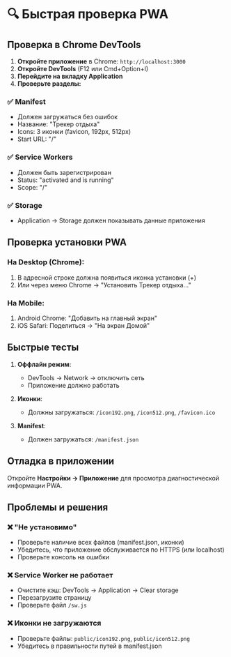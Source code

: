 # 🔍 Быстрая проверка PWA

## Проверка в Chrome DevTools

1. **Откройте приложение** в Chrome: `http://localhost:3000`
2. **Откройте DevTools** (F12 или Cmd+Option+I)
3. **Перейдите на вкладку Application**
4. **Проверьте разделы:**

### ✅ Manifest

- Должен загружаться без ошибок
- Название: "Трекер отдыха"
- Icons: 3 иконки (favicon, 192px, 512px)
- Start URL: "/"

### ✅ Service Workers

- Должен быть зарегистрирован
- Status: "activated and is running"
- Scope: "/"

### ✅ Storage

- Application → Storage должен показывать данные приложения

## Проверка установки PWA

### На Desktop (Chrome):

1. В адресной строке должна появиться иконка установки (+)
2. Или через меню Chrome → "Установить Трекер отдыха..."

### На Mobile:

1. Android Chrome: "Добавить на главный экран"
2. iOS Safari: Поделиться → "На экран Домой"

## Быстрые тесты

1. **Оффлайн режим**:

   - DevTools → Network → отключить сеть
   - Приложение должно работать

2. **Иконки**:

   - Должны загружаться: `/icon192.png`, `/icon512.png`, `/favicon.ico`

3. **Manifest**:
   - Должен загружаться: `/manifest.json`

## Отладка в приложении

Откройте **Настройки → Приложение** для просмотра диагностической информации PWA.

## Проблемы и решения

### ❌ "Не установимо"

- Проверьте наличие всех файлов (manifest.json, иконки)
- Убедитесь, что приложение обслуживается по HTTPS (или localhost)
- Проверьте консоль на ошибки

### ❌ Service Worker не работает

- Очистите кэш: DevTools → Application → Clear storage
- Перезагрузите страницу
- Проверьте файл `/sw.js`

### ❌ Иконки не загружаются

- Проверьте файлы: `public/icon192.png`, `public/icon512.png`
- Убедитесь в правильности путей в manifest.json
